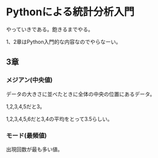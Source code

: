 # Pythonによる統計分析入門

やっていきである。飽きるまでやる。

1、2章はPython入門的な内容なのでやらなーい。

## 3章

### メジアン(中央値)

データの大きさに並べたときに全体の中央の位置にあるデータ。

1,2,3,4,5だと3。

1,2,3,4,5,6だと3,4の平均をとって3.5らしい。

### モード(最頻値)

出現回数が最も多い値。
